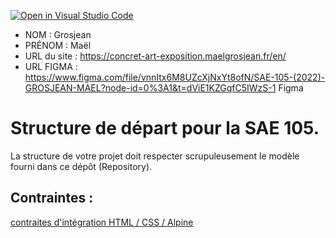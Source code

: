 [![Open in Visual Studio Code](https://classroom.github.com/assets/open-in-vscode-c66648af7eb3fe8bc4f294546bfd86ef473780cde1dea487d3c4ff354943c9ae.svg)](https://classroom.github.com/online_ide?assignment_repo_id=9708491&assignment_repo_type=AssignmentRepo)
- NOM : Grosjean
- PRÉNOM : Maël
- URL du site : https://concret-art-exposition.maelgrosjean.fr/en/
- URL FIGMA : https://www.figma.com/file/vnnItx6M8UZcXjNxYt8ofN/SAE-105-(2022)-GROSJEAN-MAEL?node-id=0%3A1&t=dViE1KZGqfC5IWzS-1
Figma

# Structure de départ pour la SAE 105.

La structure de votre projet doit respecter scrupuleusement le modèle fourni dans ce dépôt (Repository).

## Contraintes :
[contraites d'intégration HTML / CSS / Alpine](https://moodle.univ-fcomte.fr/mod/page/view.php?id=645799)
